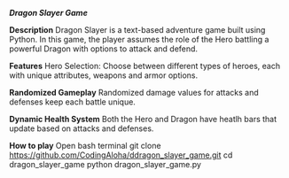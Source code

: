 ***Dragon Slayer Game***

**Description**
Dragon Slayer is a text-based adventure game built using Python.
In this game, the player assumes the role of the Hero battling a powerful Dragon with options to attack and defend.

**Features**
Hero Selection: Choose between different types of heroes, each with unique attributes, weapons and armor options.

**Randomized Gameplay**
Randomized damage values for attacks and defenses keep each battle unique.

**Dynamic Health System**
Both the Hero and Dragon have heatlh bars that update based on attacks and defenses.

**How to play**
Open bash terminal
git clone https://github.com/CodingAloha/ddragon_slayer_game.git
cd dragon_slayer_game
python dragon_slayer_game.py
